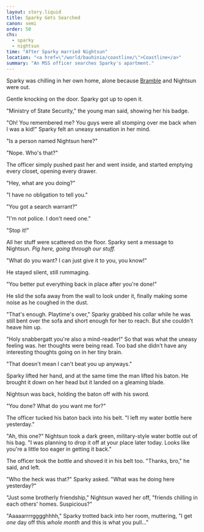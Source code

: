 ```yaml
---
layout: story.liquid
title: Sparky Gets Searched
canon: semi
order: 50
chs:
  - sparky
  - nightsun
time: "After Sparky married Nightsun"
location: "<a href=\"/world/bauhinia/coastline/\">Coastline</a>"
summary: "An MSS officer searches Sparky's apartment."
---
```


Sparky was chilling in her own home, alone because [Bramble](/characters/bramble/) and Nightsun were out.

Gentle knocking on the door. Sparky got up to open it.

"Ministry of State Security," the young man said, showing her his badge.

"Oh! You remembered me? You guys were all stomping over me back when I was a kid!" Sparky felt an uneasy sensation in her mind.

"Is a person named Nightsun here?"

"Nope. Who's that?"

The officer simply pushed past her and went inside, and started emptying every closet, opening every drawer.

"Hey, what are you doing?"

"I have no obligation to tell you."

"You got a search warrant?"

"I'm not police. I don't need one."

"Stop it!"

All her stuff were scattered on the floor. Sparky sent a message to Nightsun. *Pig here, going through our stuff.*

"What do you want? I can just give it to you, you know!"

He stayed silent, still rummaging.

"You better put everything back in place after you're done!"

He slid the sofa away from the wall to look under it, finally making some noise as he coughed in the dust.

"That's enough. Playtime's over," Sparky grabbed his collar while he was still bent over the sofa and short enough for her to reach. But she couldn't heave him up.

"Holy snabbergatt you're also a mind-reader!" So that was what the uneasy feeling was. her thoughts were being read. Too bad she didn't have any interesting thoughts going on in her tiny brain.

"That doesn't mean I can't beat you up anyways."

Sparky lifted her hand, and at the same time the man lifted his baton. He brought it down on her head but it landed on a gleaming blade.

Nightsun was back, holding the baton off with his sword.

"You done? What do you want me for?"

The officer tucked his baton back into his belt. "I left my water bottle here yesterday."

"Ah, this one?" Nightsun took a dark green, military-style water bottle out of his bag. "I was planning to drop it off at your place later today. Looks like you're a little too eager in getting it back."

The officer took the bottle and shoved it in his belt too. "Thanks, bro," he said, and left.

"Who the heck was that?" Sparky asked. "What was he doing here yesterday?"

"Just some brotherly friendship," Nightsun waved her off, "friends chilling in each others' homes. Suspicious?"

"Aaaaarrrrgggghhhh," Sparky trotted back into her room, muttering, "I get *one* day off this *whole month* and this is what you pull..."
